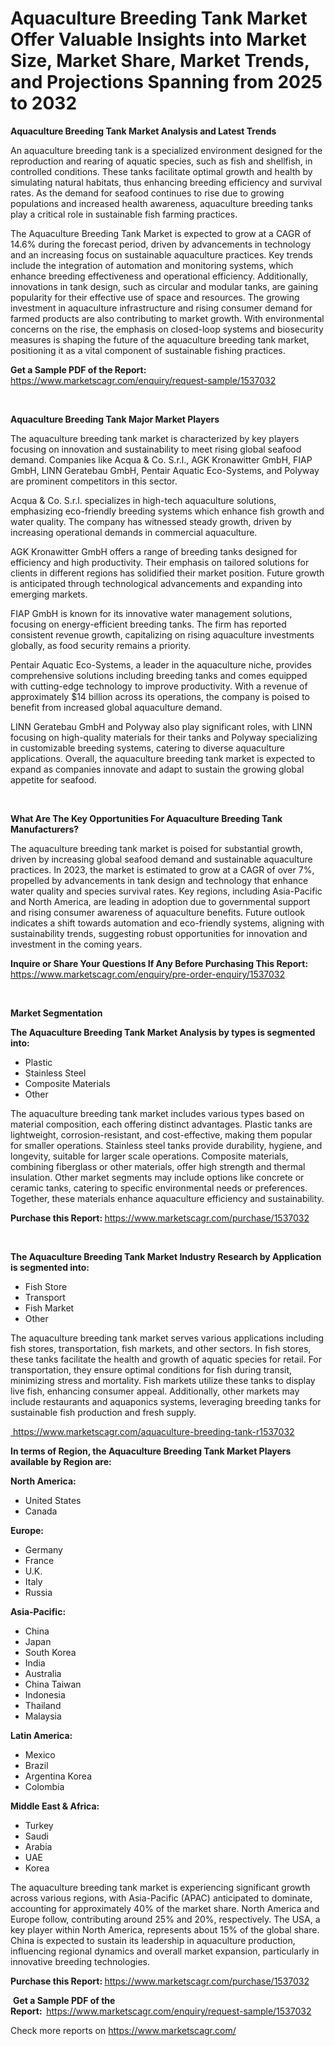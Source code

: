 <p><h1>Aquaculture Breeding Tank Market Offer Valuable Insights into Market Size, Market Share, Market Trends, and Projections Spanning from 2025 to 2032</h1></p><p><strong>Aquaculture Breeding Tank Market Analysis and Latest Trends</strong></p>
<p><p>An aquaculture breeding tank is a specialized environment designed for the reproduction and rearing of aquatic species, such as fish and shellfish, in controlled conditions. These tanks facilitate optimal growth and health by simulating natural habitats, thus enhancing breeding efficiency and survival rates. As the demand for seafood continues to rise due to growing populations and increased health awareness, aquaculture breeding tanks play a critical role in sustainable fish farming practices.</p><p>The Aquaculture Breeding Tank Market is expected to grow at a CAGR of 14.6% during the forecast period, driven by advancements in technology and an increasing focus on sustainable aquaculture practices. Key trends include the integration of automation and monitoring systems, which enhance breeding effectiveness and operational efficiency. Additionally, innovations in tank design, such as circular and modular tanks, are gaining popularity for their effective use of space and resources. The growing investment in aquaculture infrastructure and rising consumer demand for farmed products are also contributing to market growth. With environmental concerns on the rise, the emphasis on closed-loop systems and biosecurity measures is shaping the future of the aquaculture breeding tank market, positioning it as a vital component of sustainable fishing practices.</p></p>
<p><strong>Get a Sample PDF of the Report:&nbsp;</strong> <a href="https://www.marketscagr.com/enquiry/request-sample/1537032?utm_campaign=1835&utm_medium=2&utm_source=Github&utm_content=ia&utm_term=27022025&utm_id=aquaculture-breeding-tank">https://www.marketscagr.com/enquiry/request-sample/1537032</a></p>
<p>&nbsp;</p>
<p><strong>Aquaculture Breeding Tank Major Market Players</strong></p>
<p><p>The aquaculture breeding tank market is characterized by key players focusing on innovation and sustainability to meet rising global seafood demand. Companies like Acqua & Co. S.r.l., AGK Kronawitter GmbH, FIAP GmbH, LINN Geratebau GmbH, Pentair Aquatic Eco-Systems, and Polyway are prominent competitors in this sector.</p><p>Acqua & Co. S.r.l. specializes in high-tech aquaculture solutions, emphasizing eco-friendly breeding systems which enhance fish growth and water quality. The company has witnessed steady growth, driven by increasing operational demands in commercial aquaculture.</p><p>AGK Kronawitter GmbH offers a range of breeding tanks designed for efficiency and high productivity. Their emphasis on tailored solutions for clients in different regions has solidified their market position. Future growth is anticipated through technological advancements and expanding into emerging markets.</p><p>FIAP GmbH is known for its innovative water management solutions, focusing on energy-efficient breeding tanks. The firm has reported consistent revenue growth, capitalizing on rising aquaculture investments globally, as food security remains a priority.</p><p>Pentair Aquatic Eco-Systems, a leader in the aquaculture niche, provides comprehensive solutions including breeding tanks and comes equipped with cutting-edge technology to improve productivity. With a revenue of approximately $14 billion across its operations, the company is poised to benefit from increased global aquaculture demand.</p><p>LINN Geratebau GmbH and Polyway also play significant roles, with LINN focusing on high-quality materials for their tanks and Polyway specializing in customizable breeding systems, catering to diverse aquaculture applications. Overall, the aquaculture breeding tank market is expected to expand as companies innovate and adapt to sustain the growing global appetite for seafood.</p></p>
<p>&nbsp;</p>
<p><strong>What Are The Key Opportunities For Aquaculture Breeding Tank Manufacturers?</strong></p>
<p><p>The aquaculture breeding tank market is poised for substantial growth, driven by increasing global seafood demand and sustainable aquaculture practices. In 2023, the market is estimated to grow at a CAGR of over 7%, propelled by advancements in tank design and technology that enhance water quality and species survival rates. Key regions, including Asia-Pacific and North America, are leading in adoption due to governmental support and rising consumer awareness of aquaculture benefits. Future outlook indicates a shift towards automation and eco-friendly systems, aligning with sustainability trends, suggesting robust opportunities for innovation and investment in the coming years.</p></p>
<p><strong>Inquire or Share Your Questions If Any Before Purchasing This Report:</strong> <a href="https://www.marketscagr.com/enquiry/pre-order-enquiry/1537032?utm_campaign=1835&utm_medium=2&utm_source=Github&utm_content=ia&utm_term=27022025&utm_id=aquaculture-breeding-tank">https://www.marketscagr.com/enquiry/pre-order-enquiry/1537032</a></p>
<p>&nbsp;</p>
<p><strong>Market Segmentation</strong></p>
<p><strong>The Aquaculture Breeding Tank Market Analysis by types is segmented into:</strong></p>
<p><ul><li>Plastic</li><li>Stainless Steel</li><li>Composite Materials</li><li>Other</li></ul></p>
<p><p>The aquaculture breeding tank market includes various types based on material composition, each offering distinct advantages. Plastic tanks are lightweight, corrosion-resistant, and cost-effective, making them popular for smaller operations. Stainless steel tanks provide durability, hygiene, and longevity, suitable for larger scale operations. Composite materials, combining fiberglass or other materials, offer high strength and thermal insulation. Other market segments may include options like concrete or ceramic tanks, catering to specific environmental needs or preferences. Together, these materials enhance aquaculture efficiency and sustainability.</p></p>
<p><strong>Purchase this Report:&nbsp;</strong><a href="https://www.marketscagr.com/purchase/1537032?utm_campaign=1835&utm_medium=2&utm_source=Github&utm_content=ia&utm_term=27022025&utm_id=aquaculture-breeding-tank">https://www.marketscagr.com/purchase/1537032</a></p>
<p>&nbsp;</p>
<p><strong>The Aquaculture Breeding Tank Market Industry Research by Application is segmented into:</strong></p>
<p><ul><li>Fish Store</li><li>Transport</li><li>Fish Market</li><li>Other</li></ul></p>
<p><p>The aquaculture breeding tank market serves various applications including fish stores, transportation, fish markets, and other sectors. In fish stores, these tanks facilitate the health and growth of aquatic species for retail. For transportation, they ensure optimal conditions for fish during transit, minimizing stress and mortality. Fish markets utilize these tanks to display live fish, enhancing consumer appeal. Additionally, other markets may include restaurants and aquaponics systems, leveraging breeding tanks for sustainable fish production and fresh supply.</p></p>
<p><a href="https://www.marketscagr.com/aquaculture-breeding-tank-r1537032?utm_campaign=1835&utm_medium=2&utm_source=Github&utm_content=ia&utm_term=27022025&utm_id=aquaculture-breeding-tank">&nbsp;https://www.marketscagr.com/aquaculture-breeding-tank-r1537032</a></p>
<p><strong>In terms of Region, the Aquaculture Breeding Tank Market Players available by Region are:</strong></p>
<p>
    <p> <strong> North America: </strong>
        <ul>
            <li>United States</li>
            <li>Canada</li>
        </ul>
        </p> 
    <p> <strong> Europe: </strong>
        <ul>
            <li>Germany</li>
            <li>France</li>
            <li>U.K.</li>
            <li>Italy</li>
            <li>Russia</li>
        </ul>
        </p> 
    <p> <strong> Asia-Pacific: </strong>
        <ul>
            <li>China</li>
            <li>Japan</li>
            <li>South Korea</li>
            <li>India</li>
            <li>Australia</li>
            <li>China Taiwan</li>
            <li>Indonesia</li>
            <li>Thailand</li>
            <li>Malaysia</li>
        </ul>
        </p> 
    <p> <strong> Latin America: </strong>
        <ul>
            <li>Mexico</li>
            <li>Brazil</li>
            <li>Argentina Korea</li>
            <li>Colombia</li>
        </ul>
        </p> 
    <p> <strong> Middle East & Africa: </strong>
        <ul>
            <li>Turkey</li>
            <li>Saudi</li>
            <li>Arabia</li>
            <li>UAE</li>
            <li>Korea</li>
        </ul>
    </p>
    </p>
<p><p>The aquaculture breeding tank market is experiencing significant growth across various regions, with Asia-Pacific (APAC) anticipated to dominate, accounting for approximately 40% of the market share. North America and Europe follow, contributing around 25% and 20%, respectively. The USA, a key player within North America, represents about 15% of the global share. China is expected to sustain its leadership in aquaculture production, influencing regional dynamics and overall market expansion, particularly in innovative breeding technologies.</p></p>
<p><strong>Purchase this Report: </strong><a href="https://www.marketscagr.com/purchase/1537032?utm_campaign=1835&utm_medium=2&utm_source=Github&utm_content=ia&utm_term=27022025&utm_id=aquaculture-breeding-tank">https://www.marketscagr.com/purchase/1537032</a></p>
<p>&nbsp;<strong>Get a Sample PDF of the Report:&nbsp;&nbsp;</strong><a href="https://www.marketscagr.com/enquiry/request-sample/1537032?utm_campaign=1835&utm_medium=2&utm_source=Github&utm_content=ia&utm_term=27022025&utm_id=aquaculture-breeding-tank">https://www.marketscagr.com/enquiry/request-sample/1537032</a></p>
<p><strong></strong></p>
<p>Check more reports on <a href="https://www.marketscagr.com/?utm_campaign=1835&utm_medium=2&utm_source=Github&utm_content=ia&utm_term=27022025&utm_id=aquaculture-breeding-tank">https://www.marketscagr.com/</a></p>